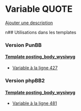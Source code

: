# Variable QUOTE
[Ajouter une description](https://fa-tvars.appspot.com/QUOTE)

n## Utilisations dans les templates

### Version PunBB

#### [Template posting_body_wysiwyg](punbb/posting_body_wysiwyg.md)
* [Variable à la ligne 427](../punbb/posting_body_wysiwyg.tpl#L427)

### Version phpBB2

#### [Template posting_body_wysiwyg](subsilver/posting_body_wysiwyg.md)
* [Variable à la ligne 481](../subsilver/posting_body_wysiwyg.tpl#L481)